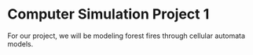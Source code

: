 # Computer Simulation Project 1

For our project, we will be modeling forest fires through cellular automata models.
